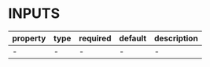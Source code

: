 <!-- uncomment this block when serious changes are made.
<details>
<summary>History</summary>

| Version | Change                     |
| ------- | -------------------------- |
| 1.x.0   | 新属性 `abc` |

</details>
-->

# INPUTS

| property | type | required | default | description |
| -------- | ---- | -------- | ------- | ----------- |
| -        | -    | -        | -       | -           |

<!-- uncomment this block when applicable.
# EVENTS

| type | detail | description |
| ---- | ------ | ----------- |
| -    | -      | -           |
-->

<!-- uncomment this block when applicable.
# METHODS

| name | params | description |
| ---- | ------ | ----------- |
| -    | -      | -           |
-->
